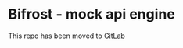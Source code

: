 # Bifrost - mock api engine

This repo has been moved to [GitLab](https://gitlab.com/northernlights.io-oss/bifrost)
